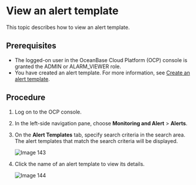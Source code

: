 # View an alert template

This topic describes how to view an alert template.

## Prerequisites

* The logged-on user in the OceanBase Cloud Platform (OCP) console is granted the ADMIN or ALARM_VIEWER role.
* You have created an alert template. For more information, see [Create an alert template](../400.manage-alert-templates/100.create-an-alert-template.md).

## Procedure

1. Log on to the OCP console.

2. In the left-side navigation pane, choose **Monitoring and Alert** > **Alerts**.

3. On the **Alert Templates** tab, specify search criteria in the search area. The alert templates that match the search criteria will be displayed.

   ![Image 143](https://obbusiness-private.oss-cn-shanghai.aliyuncs.com/doc/img/ocp/401/%E6%9F%A5%E7%9C%8B%E5%91%8A%E8%AD%A6%E6%A8%A1%E6%9D%BF.png)

4. Click the name of an alert template to view its details.

   ![Image 144](https://obbusiness-private.oss-cn-shanghai.aliyuncs.com/doc/img/ocp/401/%E5%91%8A%E8%AD%A6%E6%A8%A1%E6%9D%BF%E8%AF%A6%E6%83%852.png)
